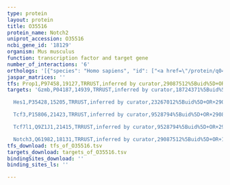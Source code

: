 ```yaml
---
type: protein
layout: protein
title: O35516
protein_name: Notch2
uniprot_accession: O35516
ncbi_gene_id: '18129'
organism: Mus musculus
function: transcription factor and target gene
number_of_interactions: '6'
orthologs: '[{"species": "Homo sapiens", "id": ["<a href=\"/protein/q04721\">Q04721</a>"]}, {"species": "Rattus norvegicus", "id": ["<a href=\"/protein/g3v8g9\">G3V8G9</a>"]}, {"species": "Danio rerio", "id": ["<a href=\"/protein/f1rch4\">F1RCH4</a>"]}, {"species": "Drosophila melanogaster", "id": ["<a href=\"/protein/p07207\">P07207</a>"]}]'
jaspar_matrices: ''
tfs: Prop1,P97458,19127,TRRUST,inferred by curator,29087512%5Buid%5D+OR+14732396%5Buid%5D,Yes
targets: 'Gzmb,P04187,14939,TRRUST,inferred by curator,18724371%5Buid%5D+OR+29087512%5Buid%5D,Yes

  Hes1,P35428,15205,TRRUST,inferred by curator,23267012%5Buid%5D+OR+29087512%5Buid%5D,Yes

  Tcf3,P15806,21423,TRRUST,inferred by curator,9528794%5Buid%5D+OR+29087512%5Buid%5D,Yes

  Tcf7l1,Q9Z1J1,21415,TRRUST,inferred by curator,9528794%5Buid%5D+OR+29087512%5Buid%5D,Yes

  Notch3,Q61982,18131,TRRUST,inferred by curator,29087512%5Buid%5D+OR+18155189%5Buid%5D,Yes'
tfs_download: tfs_of_O35516.tsv
targets_download: targets_of_O35516.tsv
bindingSites_download: ''
binding_sites_ls: ''

---
```

